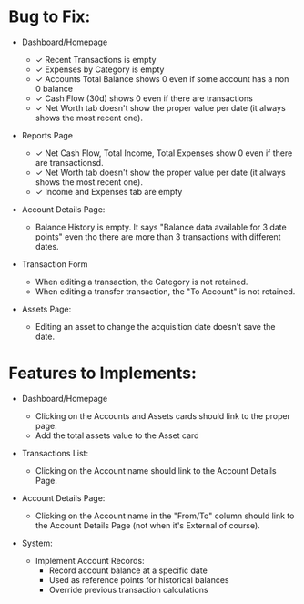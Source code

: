 # Bug to Fix:

* Dashboard/Homepage
  * ✓ Recent Transactions is empty
  * ✓ Expenses by Category is empty
  * ✓ Accounts Total Balance shows 0 even if some account has a non 0 balance
  * ✓ Cash Flow (30d) shows 0 even if there are transactions
  * ✓ Net Worth tab doesn't show the proper value per date (it always shows the most recent one).

* Reports Page
  * ✓ Net Cash Flow, Total Income, Total Expenses show 0 even if there are transactionsd.
  * ✓ Net Worth tab doesn't show the proper value per date (it always shows the most recent one).
  * ✓ Income and Expenses tab are empty

* Account Details Page:
  * Balance History is empty. It says "Balance data available for 3 date points" even tho there are more than 3 transactions with different dates.

* Transaction Form
  * When editing a transaction, the Category is not retained.
  * When editing a transfer transaction, the "To Account" is not retained.

* Assets Page:
  * Editing an asset to change the acquisition date doesn't save the date.


# Features to Implements:
* Dashboard/Homepage
  * Clicking on the Accounts and Assets cards should link to the proper page.
  * Add the total assets value to the Asset card

* Transactions List:
  * Clicking on the Account name should link to the Account Details Page.

* Account Details Page:
  * Clicking on the Account name in the "From/To" column should link to the Account Details Page (not when it's External of course).

* System:
  * Implement Account Records:
      - Record account balance at a specific date
      - Used as reference points for historical balances
      - Override previous transaction calculations